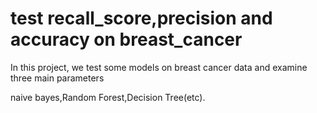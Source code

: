 # test recall_score,precision and accuracy on breast_cancer

In this project, we test some models on breast cancer data and examine three main parameters

naive bayes,Random Forest,Decision Tree(etc).

